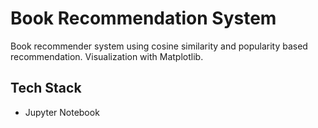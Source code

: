 # Book Recommendation System

Book recommender system using cosine similarity and popularity based recommendation. Visualization with Matplotlib.

## Tech Stack

+ Jupyter Notebook
